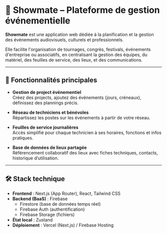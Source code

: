 # 📆 Showmate – Plateforme de gestion événementielle

**Showmate** est une application web dédiée à la planification et la gestion des événements audiovisuels, culturels et professionnels.

Elle facilite l'organisation de tournages, congrès, festivals, événements d'entreprise ou associatifs, en centralisant la gestion des équipes, du matériel, des feuilles de service, des lieux, et des communications.

---

## 🚀 Fonctionnalités principales

- **Gestion de project événementiel**  
  Créez des projects, ajoutez des événements (jours, créneaux), définissez des plannings précis.

- **Réseau de techniciens et bénévoles**  
  Répartissez les postes sur les événements à partir de votre réseau.

- **Feuilles de service journalières**  
  Accès simplifié pour chaque technicien à ses horaires, fonctions et infos pratiques.

- **Base de données de lieux partagée**  
  Référencement collaboratif des lieux avec fiches techniques, contacts, historique d’utilisation.

---

## 🛠 Stack technique

- **Frontend** : Next.js (App Router), React, Tailwind CSS
- **Backend (BaaS)** : Firebase
  - Firestore (base de données temps réel)
  - Firebase Auth (authentification)
  - Firebase Storage (fichiers)
- **État local** : Zustand
- **Déploiement** : Vercel (Next.js) / Firebase Hosting
